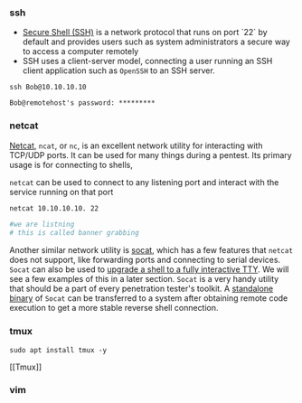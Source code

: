 ### ssh
- [Secure Shell (SSH)](https://en.wikipedia.org/wiki/SSH_\(Secure_Shell\)) is a network protocol that runs on port `22` by default and provides users such as system administrators a secure way to access a computer remotely
- SSH uses a client-server model, connecting a user running an SSH client application such as `OpenSSH` to an SSH server.
```shell-session
ssh Bob@10.10.10.10

Bob@remotehost's password: *********
```
### netcat
[Netcat](https://linux.die.net/man/1/nc), `ncat`, or `nc`, is an excellent network utility for interacting with TCP/UDP ports. It can be used for many things during a pentest. Its primary usage is for connecting to shells,

`netcat` can be used to connect to any listening port and interact with the service running on that port

```bash
netcat 10.10.10.10. 22

#we are listning 
# this is called banner grabbing
```

Another similar network utility is [socat](https://linux.die.net/man/1/socat), which has a few features that `netcat` does not support, like forwarding ports and connecting to serial devices. `Socat` can also be used to [upgrade a shell to a fully interactive TTY](https://blog.ropnop.com/upgrading-simple-shells-to-fully-interactive-ttys/#method-2-using-socat). We will see a few examples of this in a later section. `Socat` is a very handy utility that should be a part of every penetration tester's toolkit. A [standalone binary](https://github.com/andrew-d/static-binaries) of `Socat` can be transferred to a system after obtaining remote code execution to get a more stable reverse shell connection.

### tmux

```shell-session
sudo apt install tmux -y
```
[[Tmux]]

### vim
